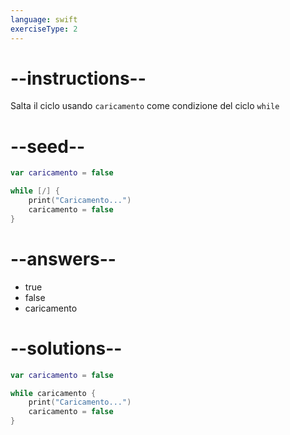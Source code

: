 ```yaml
---
language: swift
exerciseType: 2
---
```


# --instructions--

Salta il ciclo usando `caricamento` come condizione del ciclo `while`

# --seed--

```swift
var caricamento = false

while [/] {
    print("Caricamento...")
    caricamento = false
}
```

# --answers--

- true
- false
- caricamento

# --solutions--

```swift
var caricamento = false

while caricamento {
    print("Caricamento...")
    caricamento = false
}
```
